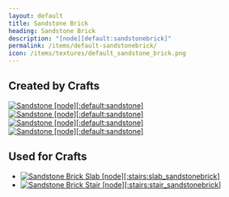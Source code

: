 ```yaml
---
layout: default
title: Sandstone Brick
heading: Sandstone Brick
description: "[node][default:sandstonebrick]"
permalink: /items/default-sandstonebrick/
icon: /items/textures/default_sandstone_brick.png
---
```



## Created by Crafts

<div class="craft">
    <div>
        <span><a href="{{site.baseurl}}/items/default-sandstone/"><img src="{{site.baseurl}}/assets/img/items/textures/default_sandstone.png" data-toggle="tooltip" title="Sandstone [node][:default:sandstone]"></a></span>
        <span><a href="{{site.baseurl}}/items/default-sandstone/"><img src="{{site.baseurl}}/assets/img/items/textures/default_sandstone.png" data-toggle="tooltip" title="Sandstone [node][:default:sandstone]"></a></span>
        <span></span>
    </div>
    <div>
        <span><a href="{{site.baseurl}}/items/default-sandstone/"><img src="{{site.baseurl}}/assets/img/items/textures/default_sandstone.png" data-toggle="tooltip" title="Sandstone [node][:default:sandstone]"></a></span>
        <span><a href="{{site.baseurl}}/items/default-sandstone/"><img src="{{site.baseurl}}/assets/img/items/textures/default_sandstone.png" data-toggle="tooltip" title="Sandstone [node][:default:sandstone]"></a></span>
        <span></span>
    </div>
    <div>
        <span></span>
        <span></span>
        <span></span>
    </div>
</div>


## Used for Crafts

<ul class="list-items">
    <li><a href="{{site.baseurl}}/items/stairs-slab-sandstonebrick/"><img src="{{site.baseurl}}/assets/img/items/textures/default_sandstone_brick.png" data-toggle="tooltip" title="Sandstone Brick Slab [node][:stairs:slab_sandstonebrick]"></a></li>
    <li><a href="{{site.baseurl}}/items/stairs-stair-sandstonebrick/"><img src="{{site.baseurl}}/assets/img/items/textures/default_sandstone_brick.png" data-toggle="tooltip" title="Sandstone Brick Stair [node][:stairs:stair_sandstonebrick]"></a></li>
</ul>